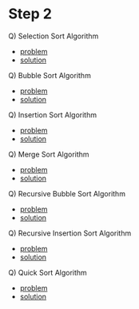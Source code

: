# Step 2

Q) Selection Sort Algorithm

- [problem](https://www.codingninjas.com/studio/problems/selection-sort_624469?utm_source=striver&utm_medium=website&utm_campaign=a_zcoursetuf)
- [solution](./selectionSort.cpp)

Q) Bubble Sort Algorithm

- [problem](https://www.codingninjas.com/studio/problems/bubble-sort_624380?utm_source=striver&utm_medium=website&utm_campaign=a_zcoursetuf)
- [solution](./bubbleSort.cpp)

Q) Insertion Sort Algorithm

- [problem](https://www.codingninjas.com/studio/problems/insertion-sort_624381?utm_source=striver&utm_medium=website&utm_campaign=a_zcoursetuf&leftPanelTabValue=PROBLEM)
- [solution](./insertionSort.cpp)

Q) Merge Sort Algorithm

- [problem](https://www.codingninjas.com/studio/problems/merge-sort_5846?utm_source=striver&utm_medium=website&utm_campaign=a_zcoursetuf)
- [solution](./mergeSort.cpp)

Q) Recursive Bubble Sort Algorithm

- [problem](https://www.codingninjas.com/studio/problems/bubble-sort_624380?utm_source=striver&utm_medium=website&utm_campaign=a_zcoursetuf&leftPanelTabValue=PROBLEM)
- [solution](./recursiveBubbleSort.cpp)

Q) Recursive Insertion Sort Algorithm

- [problem](https://www.codingninjas.com/studio/problems/insertion-sort_624381?utm_source=striver&utm_medium=website&utm_campaign=a_zcoursetuf)
- [solution](./recursiveInsertionSort.cpp)

Q) Quick Sort Algorithm

- [problem](https://www.codingninjas.com/studio/problems/quick-sort_5844?utm_source=striver&utm_medium=website&utm_campaign=a_zcoursetuf&leftPanelTabValue=PROBLEM)
- [solution](./quickSort.cpp)